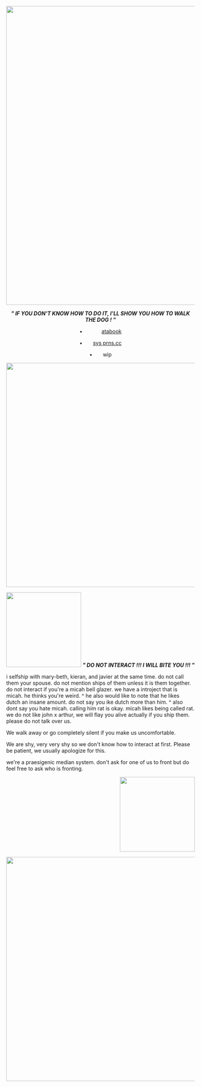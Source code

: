 
<p align="center"> <img src= "https://i.postimg.cc/fLZRQK6B/banner.png" width="800" > </p>

<p align="center"> <b> <em> " IF YOU DON'T KNOW HOW TO DO IT, I'LL SHOW YOU HOW TO WALK THE DOG ! " </em> </b> </p>

<p align="center"> •⠀⠀⠀⠀⠀<a href="https://chopsuey.atabook.org" title="Atabook">atabook</a> </p>
<p align="center"> •  ⠀ ⠀<a href="https://pronouns.cc/@finalman" title="Pronouns.cc">sys prns.cc</a> </p>
<p align="center"> •  ⠀ ⠀wip </p>


<p align="center"> <img src= "https://i.postimg.cc/NGr9zSYY/a1.png" width="600" > 

<p align="left"> <img src= "https://i.postimg.cc/8kvThVB8/maow.gif" width="200" > <b> <em> " DO NOT INTERACT !!! I WILL BITE YOU !!! " </em> </b> </p>
  
  
  i selfship with mary-beth, kieran, and javier at the same time. do not call them your spouse. do not mention ships of them unless it is them together.
do not interact if you're a micah bell glazer. we have a introject that is micah. he thinks you're weird.
^ he also would like to note that he likes dutch an insane amount. do not say you ike dutch more than him.
^ also dont say you hate micah. calling him rat is okay. micah likes being called rat.
we do not like john x arthur, we will flay you alive actually if you ship them.
please do not talk over us.  </p> 


We walk away or go completely silent if you make us uncomfortable. 

We are shy, very very shy so we don't know how to interact at first. Please be patient, we usually apologize for this.

we're a praesigenic median system. don't ask for one of us to front but do feel free to ask who is fronting. <p align="right"> <img src= "https://i.postimg.cc/5y811wN9/grins.gif" width="200" >

<p align="center"> <img src= "https://i.postimg.cc/Yq64pFhs/a2.png" width="600" > </p>
